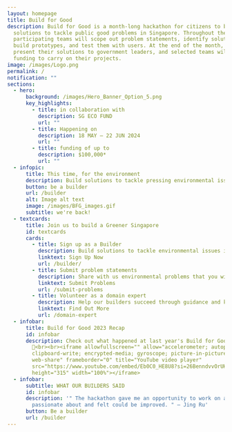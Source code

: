 ```yaml
---
layout: homepage
title: Build for Good
description: Build for Good is a month-long hackathon for citizens to build
  solutions to tackle public good problems in Singapore. Throughout the month,
  participating teams will scope out problem statements, identify solutions,
  build prototypes, and test them with users. At the end of the month, they will
  present their solutions to government leaders, and selected teams will receive
  funding to carry on their projects.
image: /images/Logo.png
permalink: /
notification: ""
sections:
  - hero:
      background: /images/Hero_Banner_Option_5.png
      key_highlights:
        - title: in collaboration with
          description: SG ECO FUND
          url: ""
        - title: Happening on
          description: 18 MAY — 22 JUN 2024
          url: ""
        - title: funding of up to
          description: $100,000*
          url: ""
  - infopic:
      title: This time, for the environment
      description: Build solutions to tackle pressing environmental issues in Singapore.
      button: be a builder
      url: /builder
      alt: Image alt text
      image: /images/BFG_images.gif
      subtitle: we're back!
  - textcards:
      title: Join us to build a Greener Singapore
      id: textcards
      cards:
        - title: Sign up as a Builder
          description: Build solutions to tackle environmental issues in Singapore.
          linktext: Sign Up Now
          url: /builder/
        - title: Submit problem statements
          description: Share with us environmental problems that you wish could be tackled.
          linktext: Submit Problems
          url: /submit-problems
        - title: Volunteer as a domain expert
          description: Help our builders succeed through guidance and knowledge sharing.
          linktext: Find Out More
          url: /domain-expert
  - infobar:
      title: Build for Good 2023 Recap
      id: infobar
      description: Check out what happened at last year's Build for Good
        🎊<br><br><iframe allowfullscreen="" allow="accelerometer; autoplay;
        clipboard-write; encrypted-media; gyroscope; picture-in-picture;
        web-share" frameborder="0" title="YouTube video player"
        src="https://www.youtube.com/embed/Eb0C0_HE8U8?si=26BenndvvOrUHCan"
        height="315" width="100%"></iframe>
  - infobar:
      subtitle: WHAT OUR BUILDERS SAID
      id: infobar
      description: '" The hackathon gave me an opportunity to work on a topic I feel
        passionate about and felt could be improved. " — Jing Ru'
      button: Be a builder
      url: /builder
---
```

